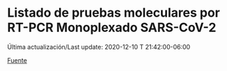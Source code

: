 # Listado de pruebas moleculares por RT-PCR Monoplexado SARS-CoV-2

Última actualización/Last update: 2020-12-10 T 21:42:00-06:00

 [Fuente](https://www.gob.mx/salud/documentos/listado-de-pruebas-moleculares-por-rt-pcr-monoplexado-sars-cov-2)
